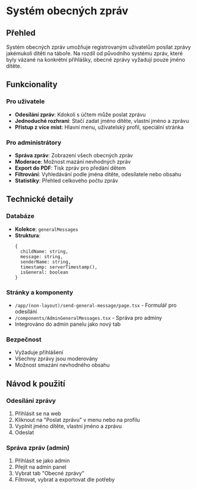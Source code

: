 # Systém obecných zpráv

## Přehled
Systém obecných zpráv umožňuje registrovaným uživatelům posílat zprávy jakémukoli dítěti na táboře. Na rozdíl od původního systému zpráv, které byly vázané na konkrétní přihlášky, obecné zprávy vyžadují pouze jméno dítěte.

## Funkcionality

### Pro uživatele
- **Odesílání zpráv**: Kdokoli s účtem může poslat zprávu
- **Jednoduché rozhraní**: Stačí zadat jméno dítěte, vlastní jméno a zprávu
- **Přístup z více míst**: Hlavní menu, uživatelský profil, speciální stránka

### Pro administrátory
- **Správa zpráv**: Zobrazení všech obecných zpráv
- **Moderace**: Možnost mazání nevhodných zpráv
- **Export do PDF**: Tisk zpráv pro předání dětem
- **Filtrování**: Vyhledávání podle jména dítěte, odesílatele nebo obsahu
- **Statistiky**: Přehled celkového počtu zpráv

## Technické detaily

### Databáze
- **Kolekce**: `generalMessages`
- **Struktura**:
  ```
  {
    childName: string,
    message: string,
    senderName: string,
    timestamp: serverTimestamp(),
    isGeneral: boolean
  }
  ```

### Stránky a komponenty
- `/app/(non-layout)/send-general-message/page.tsx` - Formulář pro odesílání
- `/components/AdminGeneralMessages.tsx` - Správa pro adminy
- Integrováno do admin panelu jako nový tab

### Bezpečnost
- Vyžaduje přihlášení
- Všechny zprávy jsou moderovány
- Možnost smazání nevhodného obsahu

## Návod k použití

### Odesílání zprávy
1. Přihlásit se na web
2. Kliknout na "Poslat zprávu" v menu nebo na profilu
3. Vyplnit jméno dítěte, vlastní jméno a zprávu
4. Odeslat

### Správa zpráv (admin)
1. Přihlásit se jako admin
2. Přejít na admin panel
3. Vybrat tab "Obecné zprávy"
4. Filtrovat, vybrat a exportovat dle potřeby
